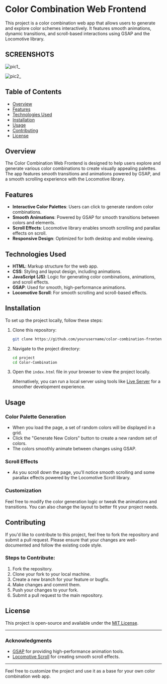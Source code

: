 # Color Combination Web Frontend

This project is a color combination web app that allows users to generate and explore color schemes interactively. It features smooth animations, dynamic transitions, and scroll-based interactions using GSAP and the Locomotive library.

## SCREENSHOTS

![pic1_](https://github.com/user-attachments/assets/b06104dc-3bbd-43d9-ba9c-d43ba51d32aa)


![pic2_](https://github.com/user-attachments/assets/f8aa8af4-f60d-4d15-8cfd-857f1203a5c9)


## Table of Contents

- [Overview](#overview)
- [Features](#features)
- [Technologies Used](#technologies-used)
- [Installation](#installation)
- [Usage](#usage)
- [Contributing](#contributing)
- [License](#license)

## Overview

The Color Combination Web Frontend is designed to help users explore and generate various color combinations to create visually appealing palettes. The app features smooth transitions and animations powered by GSAP, and a smooth scrolling experience with the Locomotive library.

## Features

- **Interactive Color Palettes**: Users can click to generate random color combinations.
- **Smooth Animations**: Powered by GSAP for smooth transitions between colors and elements.
- **Scroll Effects**: Locomotive library enables smooth scrolling and parallax effects on scroll.
- **Responsive Design**: Optimized for both desktop and mobile viewing.

## Technologies Used

- **HTML**: Markup structure for the web app.
- **CSS**: Styling and layout design, including animations.
- **JavaScript (JS)**: Logic for generating color combinations, animations, and scroll effects.
- **GSAP**: Used for smooth, high-performance animations.
- **Locomotive Scroll**: For smooth scrolling and scroll-based effects.

## Installation

To set up the project locally, follow these steps:

1. Clone this repository:

    ```bash
    git clone https://github.com/yourusername/color-combination-frontend.git
    ```

2. Navigate to the project directory:

    ```bash
    cd project
    cd Color-Combination
    ```

3. Open the `index.html` file in your browser to view the project locally.

    Alternatively, you can run a local server using tools like [Live Server](https://marketplace.visualstudio.com/items?itemName=ritwickdey.LiveServer) for a smoother development experience.

## Usage

### Color Palette Generation

- When you load the page, a set of random colors will be displayed in a grid.
- Click the "Generate New Colors" button to create a new random set of colors.
- The colors smoothly animate between changes using GSAP.

### Scroll Effects

- As you scroll down the page, you'll notice smooth scrolling and some parallax effects powered by the Locomotive Scroll library.

### Customization

Feel free to modify the color generation logic or tweak the animations and transitions. You can also change the layout to better fit your project needs.

## Contributing

If you'd like to contribute to this project, feel free to fork the repository and submit a pull request. Please ensure that your changes are well-documented and follow the existing code style.

### Steps to Contribute:

1. Fork the repository.
2. Clone your fork to your local machine.
3. Create a new branch for your feature or bugfix.
4. Make changes and commit them.
5. Push your changes to your fork.
6. Submit a pull request to the main repository.

## License

This project is open-source and available under the [MIT License](LICENSE).

---

### Acknowledgments

- [GSAP](https://greensock.com/gsap/) for providing high-performance animation tools.
- [Locomotive Scroll](https://github.com/locomotivemtl/locomotive-scroll) for creating smooth scroll effects.

---

Feel free to customize the project and use it as a base for your own color combination web app.
